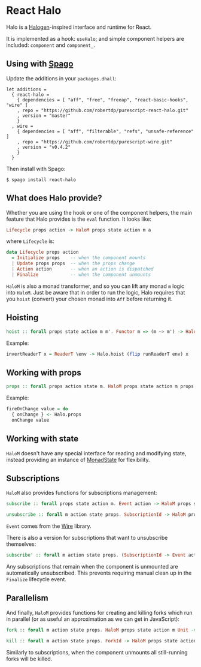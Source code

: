 # React Halo

Halo is a [Halogen](https://github.com/purescript-halogen/purescript-halogen)-inspired interface and runtime for React.

It is implemented as a hook: `useHalo`; and simple component helpers are included: `component` and `component_`.

## Using with [Spago](https://github.com/purescript/spago)

Update the additions in your `packages.dhall`:

```dhall
let additions =
  { react-halo =
    { dependencies = [ "aff", "free", "freeap", "react-basic-hooks", "wire" ]
    , repo = "https://github.com/robertdp/purescript-react-halo.git"
    , version = "master"
    }
  , wire =
    { dependencies = [ "aff", "filterable", "refs", "unsafe-reference" ]
    , repo = "https://github.com/robertdp/purescript-wire.git"
    , version = "v0.4.2"
    }
  }
```

Then install with Spago:

`$ spago install react-halo`

## What does Halo provide?

Whether you are using the hook or one of the component helpers, the main feature that Halo provides is the `eval` function. It looks like:

```purescript
Lifecycle props action -> HaloM props state action m a
```

where `Lifecycle` is:

```purescript
data Lifecycle props action
  = Initialize props    -- when the component mounts
  | Update props props  -- when the props change
  | Action action       -- when an action is dispatched
  | Finalize            -- when the component unmounts
```

`HaloM` is also a monad transformer, and so you can lift any monad `m`  logic into `HaloM`. Just be aware that in order to run the logic, Halo requires that you `hoist` (convert) your chosen monad into `Aff` before returning it.

## Hoisting

```purescript
hoist :: forall props state action m m'. Functor m => (m ~> m') -> HaloM props state action m ~> HaloM props state action m'
```

Example:

```purescript
invertReaderT x = ReaderT \env -> Halo.hoist (flip runReaderT env) x
```

## Working with props

```purescript
props :: forall props action state m. HaloM props state action m props
```

Example:

```purescript
fireOnChange value = do
  { onChange } <- Halo.props
  onChange value
```

## Working with state

`HaloM` doesn't have any special interface for reading and modifying state, instead providing an instance of [MonadState](https://pursuit.purescript.org/packages/purescript-transformers/docs/Control.Monad.State.Class) for flexibility.

## Subscriptions

`HaloM` also provides functions for subscriptions management:

```purescript
subscribe :: forall props state action m. Event action -> HaloM props state action m SubscriptionId

unsubscribe :: forall m action state props. SubscriptionId -> HaloM props state action m Unit
```

`Event` comes from the [Wire](https://github.com/robertdp/purescript-wire) library.

There is also a version for subscriptions that want to unsubscribe themselves:

```purescript
subscribe' :: forall m action state props. (SubscriptionId -> Event action) -> HaloM props state action m SubscriptionId
```

Any subscriptions that remain when the component is unmounted are automatically unsubscribed. This prevents requiring manual clean up in the `Finalize` lifecycle event.

## Parallelism

And finally, `HaloM` provides functions for creating and killing forks which run in parallel (or as useful an approximation as we can get in JavaScript):

```purescript
fork :: forall m action state props. HaloM props state action m Unit -> HaloM props state action m ForkId

kill :: forall m action state props. ForkId -> HaloM props state action m Unit
```

Similarly to subscriptions, when the component unmounts all still-running forks will be killed.
